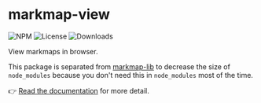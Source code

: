 # markmap-view

![NPM](https://img.shields.io/npm/v/markmap-view.svg)
![License](https://img.shields.io/npm/l/markmap-view.svg)
![Downloads](https://img.shields.io/npm/dt/markmap-view.svg)

View markmaps in browser.

This package is separated from [markmap-lib](https://github.com/gera2ld/markmap/tree/master/packages/markmap-lib) to decrease the size of `node_modules` because you don't need this in `node_modules` most of the time.

👉 [Read the documentation](https://markmap.js.org/docs) for more detail.

